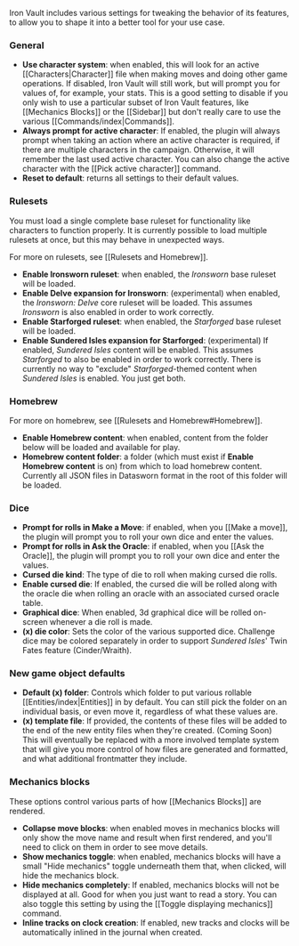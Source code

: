  Iron Vault includes various settings for tweaking the behavior of its features, to allow you to shape it into a better tool for your use case.
### General

* **Use character system**: when enabled, this will look for an active [[Characters|Character]] file when making moves and doing other game operations. If disabled, Iron Vault will still work, but will prompt you for values of, for example, your stats. This is a good setting to disable if you only wish to use a particular subset of Iron Vault features, like [[Mechanics Blocks]] or the [[Sidebar]] but don't really care to use the various [[Commands/index|Commands]].
* **Always prompt for active character**: If enabled, the plugin will always prompt when taking an action where an active character is required, if there are multiple characters in the campaign. Otherwise, it will remember the last used active character. You can also change the active character with the [[Pick active character]] command.
* **Reset to default**: returns all settings to their default values.

### Rulesets

You must load a single complete base ruleset for functionality like characters to function properly. It is currently possible to load multiple rulesets at once, but this may behave in unexpected ways.

For more on rulesets, see [[Rulesets and Homebrew]].

* **Enable Ironsworn ruleset**: when enabled, the *Ironsworn* base ruleset will be loaded.
* **Enable Delve expansion for Ironsworn**: (experimental) when enabled, the _Ironsworn: Delve_ core ruleset will be loaded. This assumes _Ironsworn_ is also enabled in order to work correctly.
* **Enable Starforged ruleset**: when enabled, the *Starforged* base ruleset will be loaded.
* **Enable Sundered Isles expansion for Starforged**: (experimental) If enabled, _Sundered Isles_ content will be enabled. This assumes _Starforged_ to also be enabled in order to work correctly. There is currently no way to "exclude" _Starforged_-themed content when _Sundered Isles_ is enabled. You just get both.

### Homebrew

For more on homebrew, see [[Rulesets and Homebrew#Homebrew]].

* **Enable Homebrew content**: when enabled, content from the folder below will be loaded and available for play.
* **Homebrew content folder**: a folder (which must exist if **Enable Homebrew content** is on) from which to load homebrew content. Currently all JSON files in Datasworn format in the root of this folder will be loaded.
### Dice

* **Prompt for rolls in Make a Move**: if enabled, when you [[Make a move]], the plugin will prompt you to roll your own dice and enter the values.
* **Prompt for rolls in Ask the Oracle**: if enabled, when you [[Ask the Oracle]], the plugin will prompt you to roll your own dice and enter the values.
* **Cursed die kind**: The type of die to roll when making cursed die rolls.
* **Enable cursed die**: If enabled, the cursed die will be rolled along with the oracle die when rolling an oracle with an associated cursed oracle table.
* **Graphical dice**: When enabled, 3d graphical dice will be rolled on-screen whenever a die roll is made.
* **(x) die color**: Sets the color of the various supported dice. Challenge dice may be colored separately in order to support _Sundered Isles_' Twin Fates feature (Cinder/Wraith).

### New game object defaults

* **Default (x) folder**: Controls which folder to put various rollable [[Entities/index|Entities]] in by default. You can still pick the folder on an individual basis, or even move it, regardless of what these values are.
* **(x) template file**: If provided, the contents of these files will be added to the end of the new entity files when they're created. (Coming Soon) This will eventually be replaced with a more involved template system that will give you more control of how files are generated and formatted, and what additional frontmatter they include.

### Mechanics blocks

These options control various parts of how [[Mechanics Blocks]] are rendered.

* **Collapse move blocks**: when enabled  moves in mechanics blocks will only show the move name and result when first rendered, and you'll need to click on them in order to see move details.
* **Show mechanics toggle**: when enabled, mechanics blocks will have a small "Hide mechanics" toggle underneath them that, when clicked, will hide the mechanics block.
* **Hide mechanics completely**: If enabled, mechanics blocks will not be displayed at all. Good for when you just want to read a story. You can also toggle this setting by using the [[Toggle displaying mechanics]] command.
* **Inline tracks on clock creation**: If enabled, new tracks and clocks will be automatically inlined in the journal when created.



